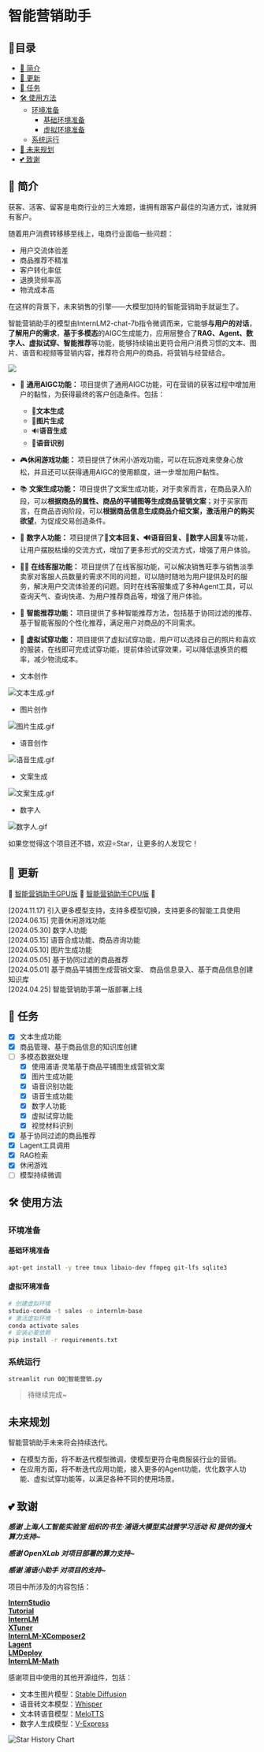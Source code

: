 # 智能营销助手


## 📝目录

- [📖 简介](#-简介)
- [🚀 更新](#-更新)
- [🧾 任务](#-任务)
- [🛠️ 使用方法](#-使用方法)
  - [环境准备](#-环境准备)
    - [基础环境准备](#-基础环境准备)
    - [虚拟环境准备](#-虚拟环境准备)
  - [系统运行](#-系统运行)
- [🧾 未来规划](#-未来规划)
- [💕 致谢](#-致谢)

## 📖 简介

获客、活客、留客是电商行业的三大难题，谁拥有跟客户最佳的沟通方式，谁就拥有客户。

随着用户消费转移移至线上，电商行业面临一些问题：

- 用户交流体验差
- 商品推荐不精准
- 客户转化率低
- 退换货频率高
- 物流成本高

在这样的背景下，未来销售的引擎——大模型加持的智能营销助手就诞生了。

智能营销助手的模型由InternLM2-chat-7b指令微调而来，它能够**与用户的对话**，**了解用户的需求**，**基于多模态**的AIGC生成能力，应用层整合了**RAG、Agent、数字人、虚拟试穿、智能推荐**等功能，能够持续输出更符合用户消费习惯的文本、图片、语音和视频等营销内容，推荐符合用户的商品，将营销与经营结合。

![](statics/docs/image_00.png)

- 🤖 **通用AIGC功能：** 项目提供了通用AIGC功能，可在营销的获客过程中增加用户的黏性，为获得最终的客户创造条件。包括：
  - 📖**文本生成**
  - 🎨**图片生成**
  - 🔊**语音生成**
  - 🎤**语音识别**
- 🎮**休闲游戏功能：** 项目提供了休闲小游戏功能，可以在玩游戏来使身心放松，并且还可以获得通用AIGC的使用额度，进一步增加用户黏性。
- 📚 **文案生成功能：** 项目提供了文案生成功能，对于卖家而言，在商品录入阶段，可以**根据商品的属性、商品的平铺图等生成商品营销文案**；对于买家而言，在商品咨询阶段，可以**根据商品信息生成商品介绍文案，激活用户的购买欲望**，为促成交易创造条件。
- 👩 **数字人功能：** 项目提供了📖**文本回复、🔊语音回复、👩数字人回复**等功能，让用户摆脱枯燥的交流方式，增加了更多形式的交流方式，增强了用户体验。
- 🙋🏻 **在线客服功能：** 项目提供了在线客服功能，可以解决销售旺季与销售淡季卖家对客服人员数量的需求不同的问题，可以随时随地为用户提供及时的服务，解决用户交流体验差的问题。同时在线客服集成了多种Agent工具，可以查询天气、查询快递、为用户推荐商品等，增强了用户体验。
- 💖 **智能推荐功能：** 项目提供了多种智能推荐方法，包括基于协同过滤的推荐、基于智能客服的个性化推荐，满足用户对商品的不同需求。
- 👚 **虚拟试穿功能：** 项目提供了虚拟试穿功能，用户可以选择自己的照片和喜欢的服装，在线即可完成试穿功能，提前体验试穿效果，可以降低退换货的概率，减少物流成本。

- 文本创作

![文本生成.gif](statics/docs/文本生成.gif)

- 图片创作

![图片生成.gif](statics/docs/图片生成.gif)

- 语音创作

![语音生成.gif](statics/docs/语音生成.gif)

- 文案生成

![文案生成.gif](statics/docs/文案生成.gif)

- 数字人

![数字人.gif](statics/docs/数字人.gif)

如果您觉得这个项目还不错，欢迎⭐Star，让更多的人发现它！

## 🚀 更新

🚀 [智能营销助手GPU版](https://openxlab.org.cn/apps/detail/AI-Labs/IntelligentSalesAssistant) 🚀 [智能营销助手CPU版](https://openxlab.org.cn/apps/detail/AI-Labs/IntelligentSalesAssistant-CPU) 🚀  

[2024.11.17] 引入更多模型支持，支持多模型切换，支持更多的智能工具使用
[2024.06.15] 完善休闲游戏功能  
[2024.05.30] 数字人功能  
[2024.05.15] 语音合成功能、商品咨询功能  
[2024.05.10] 图片生成功能  
[2024.05.05] 基于协同过滤的商品推荐  
[2024.05.01] 基于商品平铺图生成营销文案、 商品信息录入、基于商品信息创建知识库  
[2024.04.25] 智能营销助手第一版部署上线  


## 🧾 任务

- [x] 文本生成功能
- [x] 商品管理、基于商品信息的知识库创建
- [ ] 多模态数据处理
  - [x] 使用浦语·灵笔基于商品平铺图生成营销文案
  - [x] 图片生成功能
  - [x] 语音识别功能
  - [x] 语音生成功能
  - [x] 数字人功能
  - [x] 虚拟试穿功能
  - [x] 视觉材料识别
- [x] 基于协同过滤的商品推荐
- [x] Lagent工具调用
- [x] RAG检索
- [x] 休闲游戏
- [ ] 模型持续微调

## 🛠️ 使用方法

### 环境准备

#### 基础环境准备

```bash
apt-get install -y tree tmux libaio-dev ffmpeg git-lfs sqlite3
```

#### 虚拟环境准备

```bash
# 创建虚拟环境
studio-conda -t sales -o internlm-base
# 激活虚拟环境
conda activate sales
# 安装必要依赖
pip install -r requirements.txt
```

### 系统运行

```bash
streamlit run 00🏡智能营销.py
```

> 待继续完成~

## 未来规划

智能营销助手未来将会持续迭代。

- 在模型方面，将不断迭代模型微调，使模型更符合电商服装行业的营销。
- 在应用方面，将不断迭代应用功能，接入更多的Agent功能，优化数字人功能、虚拟试穿功能等，以满足各种不同的使用场景。

## 💕 致谢

***感谢 上海人工智能实验室 组织的书生·浦语大模型实战营学习活动 和 提供的强大算力支持~***

***感谢 OpenXLab 对项目部署的算力支持~***

***感谢 浦语小助手 对项目的支持~***

项目中所涉及的内容包括：

[**InternStudio**](https://studio.intern-ai.org.cn/)  
[**Tutorial**](https://github.com/InternLM/tutorial)  
[**InternLM**](https://github.com/InternLM/InternLM)  
[**XTuner**](https://github.com/InternLM/xtuner)  
[**InternLM-XComposer2**](https://github.com/InternLM/InternLM-XComposer)  
[**Lagent**](https://github.com/InternLM/lagent)  
[**LMDeploy**](https://github.com/InternLM/lmdeploy)  
[**InternLM-Math**](https://github.com/InternLM/InternLM-Math)

感谢项目中使用的其他开源组件，包括：

* 文本生图片模型：[Stable Diffusion](https://github.com/Stability-AI/stablediffusion)
* 语音转文本模型：[Whisper](https://github.com/openai/whisper)
* 文本转语音模型：[MeloTTS](https://github.com/myshell-ai/MeloTTS)
* 数字人生成模型：[V-Express](https://github.com/tencent-ailab/V-Express)

![Star History Chart](https://api.star-history.com/svg?repos=wux-labs/smart-sales-sreamlit&type=Date)